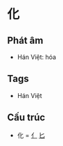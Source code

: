 # 化

## Phát âm
* Hán Việt: hóa

## Tags
* Hán Việt

## Cấu trúc
* 化 = [亻](亻.md) [匕](匕.md)

<script>window.HANZI_FIELD='化';</script>